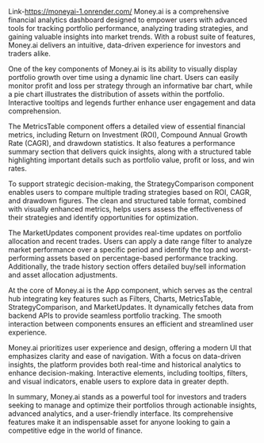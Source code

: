 Link-https://moneyai-1.onrender.com/
Money.ai is a comprehensive financial analytics dashboard designed to empower users with advanced tools for tracking portfolio performance, analyzing trading strategies, and gaining valuable insights into market trends. With a robust suite of features, Money.ai delivers an intuitive, data-driven experience for investors and traders alike.

One of the key components of Money.ai is its ability to visually display portfolio growth over time using a dynamic line chart. Users can easily monitor profit and loss per strategy through an informative bar chart, while a pie chart illustrates the distribution of assets within the portfolio. Interactive tooltips and legends further enhance user engagement and data comprehension.

The MetricsTable component offers a detailed view of essential financial metrics, including Return on Investment (ROI), Compound Annual Growth Rate (CAGR), and drawdown statistics. It also features a performance summary section that delivers quick insights, along with a structured table highlighting important details such as portfolio value, profit or loss, and win rates.

To support strategic decision-making, the StrategyComparison component enables users to compare multiple trading strategies based on ROI, CAGR, and drawdown figures. The clean and structured table format, combined with visually enhanced metrics, helps users assess the effectiveness of their strategies and identify opportunities for optimization.

The MarketUpdates component provides real-time updates on portfolio allocation and recent trades. Users can apply a date range filter to analyze market performance over a specific period and identify the top and worst-performing assets based on percentage-based performance tracking. Additionally, the trade history section offers detailed buy/sell information and asset allocation adjustments.

At the core of Money.ai is the App component, which serves as the central hub integrating key features such as Filters, Charts, MetricsTable, StrategyComparison, and MarketUpdates. It dynamically fetches data from backend APIs to provide seamless portfolio tracking. The smooth interaction between components ensures an efficient and streamlined user experience.

Money.ai prioritizes user experience and design, offering a modern UI that emphasizes clarity and ease of navigation. With a focus on data-driven insights, the platform provides both real-time and historical analytics to enhance decision-making. Interactive elements, including tooltips, filters, and visual indicators, enable users to explore data in greater depth.

In summary, Money.ai stands as a powerful tool for investors and traders seeking to manage and optimize their portfolios through actionable insights, advanced analytics, and a user-friendly interface. Its comprehensive features make it an indispensable asset for anyone looking to gain a competitive edge in the world of finance.

